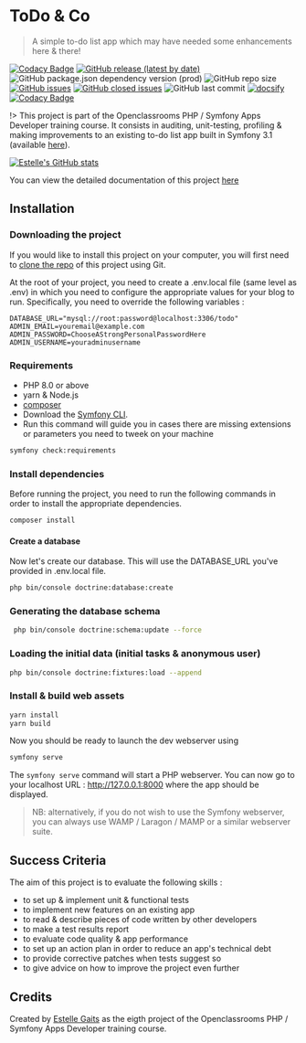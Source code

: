 # ToDo & Co

> A simple to-do list app which may have needed some enhancements here & there!

[![Codacy Badge](https://app.codacy.com/project/badge/Grade/30d28b33b7fd4fbb92d0a523cff172eb)](https://www.codacy.com/gh/EstelleMyddleware/todo/dashboard?utm_source=github.com&amp;utm_medium=referral&amp;utm_content=EstelleMyddleware/todo&amp;utm_campaign=Badge_Grade)
[![GitHub release (latest by date)](https://img.shields.io/github/v/release/EstelleMyddleware/todo)](https://github.com/EstelleMyddleware/todo)
![GitHub package.json dependency version (prod)](https://img.shields.io/github/package-json/dependency-version/EstelleMyddleware/todo/bootstrap)
![GitHub repo size](https://img.shields.io/github/repo-size/EstelleMyddleware/todo)
[![GitHub issues](https://img.shields.io/github/issues/EstelleMyddleware/todo)](https://github.com/EstelleMyddleware/todo/issues)
[![GitHub closed issues](https://img.shields.io/github/issues-closed/EstelleMyddleware/todo)](https://github.com/EstelleMyddleware/todo/issues?q=is%3Aissue+is%3Aclosed)
![GitHub last commit](https://img.shields.io/github/last-commit/EstelleMyddleware/todo)
[![docsify](https://img.shields.io/badge/documented%20with-docsify-cc00ff.svg)](https://docsify.js.org/)
[![Codacy Badge](https://app.codacy.com/project/badge/Coverage/def1dc4a68e847998365282ad9e8b3ee)](https://www.codacy.com/gh/EstelleMyddleware/todo/dashboard?utm_source=github.com&utm_medium=referral&utm_content=EstelleMyddleware/todo&utm_campaign=Badge_Coverage)

!> This project is part of the Openclassrooms PHP / Symfony Apps Developer training course. It consists in auditing, 
unit-testing, profiling & making improvements to an existing to-do list app built in Symfony 3.1 
(available [here](https://github.com/saro0h/projet8-TodoList)).

[![Estelle's GitHub stats](https://github-readme-stats.vercel.app/api?username=EstelleMyddleware&show_icons=true&theme=tokyonight)](https://github.com/EstelleMyddleware/github-readme-stats)

You can view the detailed documentation of this project [here](https://stlgaits.github.io/todo/)

## Installation

### Downloading the project

If you would like to install this project on your computer, you will first need to [clone the repo](https://github.com/EstelleMyddleware/snowtricks) of this project using Git.

At the root of your project, you need to create a .env.local file (same level as .env) in which you need to configure the 
appropriate values for your blog to run. Specifically, you need to override the following variables :

```text
DATABASE_URL="mysql://root:password@localhost:3306/todo"
ADMIN_EMAIL=youremail@example.com
ADMIN_PASSWORD=ChooseAStrongPersonalPasswordHere
ADMIN_USERNAME=youradminusername
 ```

### Requirements

* PHP 8.0 or above
* yarn & Node.js
* [composer](https://getcomposer.org/download/)
* Download the [Symfony CLI](https://symfony.com/download).
* Run this command will guide you in cases there are missing extensions or parameters you need to tweek on your machine

```bash
symfony check:requirements  
```

### Install dependencies

Before running the project, you need to run the following commands in order to install the appropriate dependencies.

```bash
composer install
```

#### Create a database

Now let's create our database. This will use the DATABASE_URL you've provided in .env.local file.

```bash
php bin/console doctrine:database:create
```

### Generating the database schema

```bash
 php bin/console doctrine:schema:update --force
 ```

### Loading the initial data (initial tasks & anonymous user)

```bash
php bin/console doctrine:fixtures:load --append
```

### Install & build web assets

```bash
yarn install
yarn build
```

Now you should be ready to launch the dev webserver using

```bash
symfony serve
```

The ```symfony serve``` command will start a PHP webserver.
You can now go to your localhost URL : <http://127.0.0.1:8000> where the app should be displayed.

>NB: alternatively, if you do not wish to use the Symfony webserver, you can always use WAMP / Laragon / MAMP or a similar webserver suite.

## Success Criteria

The aim of this project is to evaluate the following skills :

- to set up & implement unit & functional tests
- to implement new features on an existing app 
- to read & describe pieces of code written by other developers
- to make a test results report
- to evaluate code quality & app performance
- to set up an action plan in order to reduce an app's technical debt
- to provide corrective patches when tests suggest so
- to give advice on how to improve the project even further

## Credits

Created by [Estelle Gaits](http://estellegaits.fr) as the eigth project of the Openclassrooms PHP / Symfony Apps Developer training course.
